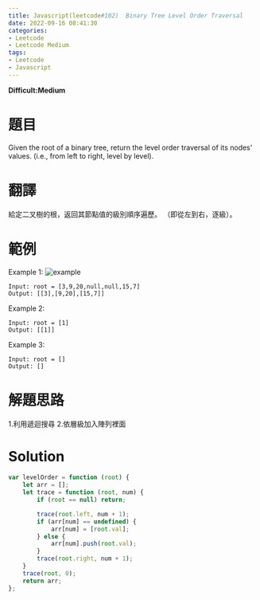 ```yaml
---
title: Javascript(leetcode#102)  Binary Tree Level Order Traversal
date: 2022-09-16 08:41:30
categories: 
- Leetcode 
- Leetcode Medium 
tags:
- Leetcode
- Javascript
---
```


**Difficult:Medium**



# 題目
Given the root of a binary tree, return the level order traversal of its nodes' values. (i.e., from left to right, level by level).
<!--more-->
# 翻譯
給定二叉樹的根，返回其節點值的級別順序遍歷。 （即從左到右，逐級）。



# 範例
Example 1:
![example](../image/leetcode/leetcode102_1.jpg "example")
```
Input: root = [3,9,20,null,null,15,7]
Output: [[3],[9,20],[15,7]]
```

Example 2:
```
Input: root = [1]
Output: [[1]]
```

Example 3:
```
Input: root = []
Output: []
```

# 解題思路
1.利用遞迴搜尋
2.依層級加入陣列裡面

# Solution
```javascript
var levelOrder = function (root) {
    let arr = [];
    let trace = function (root, num) {
        if (root == null) return;

        trace(root.left, num + 1);
        if (arr[num] == undefined) {
            arr[num] = [root.val];
        } else {
            arr[num].push(root.val);
        }
        trace(root.right, num + 1);
    }
    trace(root, 0);
    return arr;
};
```